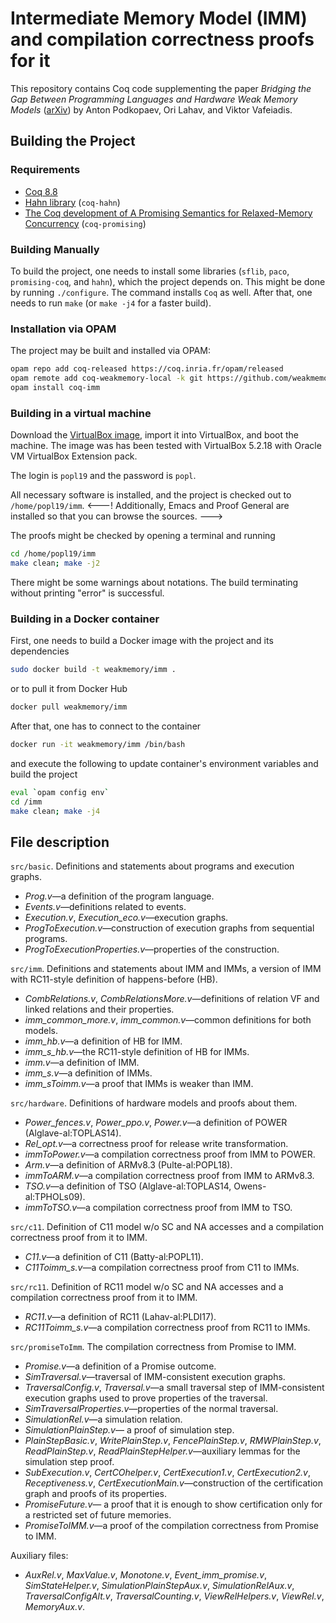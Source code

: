 # Intermediate Memory Model (IMM) and compilation correctness proofs for it

This repository contains Coq code supplementing the paper *Bridging the Gap Between Programming Languages and Hardware Weak Memory Models*
([arXiv](https://arxiv.org/abs/1807.07892)) by Anton Podkopaev, Ori Lahav, and Viktor Vafeiadis.

## Building the Project

### Requirements
* [Coq 8.8](https://coq.inria.fr)
* [Hahn library](https://github.com/vafeiadis/hahn) (`coq-hahn`)
* [The Coq development of A Promising Semantics for Relaxed-Memory Concurrency](https://github.com/anlun/promising-coq/tree/opam_red) (`coq-promising`)

### Building Manually

To build the project, one needs to install some libraries (`sflib`, `paco`, `promising-coq`, and `hahn`), which the project
depends on. This might be done by running `./configure`.
The command installs `Coq` as well. After that, one needs to run `make` (or `make -j4` for a faster build).

### Installation via OPAM
The project may be built and installed via OPAM:
```bash
opam repo add coq-released https://coq.inria.fr/opam/released
opam remote add coq-weakmemory-local -k git https://github.com/weakmemory/local-coq-opam-archive
opam install coq-imm
```

### Building in a virtual machine
Download the [VirtualBox image](http://podkopaev.net/popl19-imm-artifact), import it into VirtualBox, and boot the machine.
The image was has been tested with VirtualBox 5.2.18 with Oracle VM VirtualBox Extension pack.

The login is `popl19` and the password is `popl`.

All necessary software is installed, and the project is checked out to `/home/popl19/imm`.
<---!
Additionally, Emacs and Proof General are installed so that you can browse the sources.
--->

The proofs might be checked by opening a terminal and running
```bash
cd /home/popl19/imm
make clean; make -j2
```
There might be some warnings about notations. The build terminating without printing "error" is successful.

### Building in a Docker container
First, one needs to build a Docker image with the project and its dependencies
```bash
sudo docker build -t weakmemory/imm .
```
or to pull it from Docker Hub
```bash
docker pull weakmemory/imm
```
After that, one has to connect to the container

```bash
docker run -it weakmemory/imm /bin/bash
```
and execute the following to update container's environment variables
and build the project
```bash
eval `opam config env`
cd /imm
make clean; make -j4
```

## File description
`src/basic`. Definitions and statements about programs and execution graphs.
- *Prog.v*—a definition of the program language.
- *Events.v*—definitions related to events.
- *Execution.v*, *Execution\_eco.v*—execution graphs.
- *ProgToExecution.v*—construction of execution graphs from sequential programs.
- *ProgToExecutionProperties.v*—properties of the construction.

`src/imm`. Definitions and statements about IMM
and IMMs, a version of IMM with RC11-style definition of happens-before (HB).
- *CombRelations.v*, *CombRelationsMore.v*—definitions of relation VF and linked relations and their properties.
- *imm\_common\_more.v*, *imm\_common.v*—common definitions for both models.
- *imm\_hb.v*—a definition of HB for IMM.
- *imm\_s\_hb.v*—the RC11-style definition of HB for IMMs.
- *imm.v*—a definition of IMM.
- *imm\_s.v*—a definition of IMMs.
- *imm\_sToimm.v*—a proof that IMMs is weaker than IMM.

`src/hardware`. Definitions of hardware models and proofs about them.
- *Power\_fences.v*,
  *Power\_ppo.v*,
  *Power.v*—a definition of POWER (Alglave-al:TOPLAS14).
- *Rel\_opt.v*—a correctness proof for release write transformation.
- *immToPower.v*—a compilation correctness proof from IMM to POWER.
- *Arm.v*—a definition of ARMv8.3 (Pulte-al:POPL18).
- *immToARM.v*—a compilation correctness proof from IMM to ARMv8.3.
- *TSO.v*—a definition of TSO (Alglave-al:TOPLAS14, Owens-al:TPHOLs09).
- *immToTSO.v*—a compilation correctness proof from IMM to TSO.

`src/c11`. Definition of C11 model w/o SC and NA accesses and a compilation correctness proof from it to IMM.
- *C11.v*—a definition of C11 (Batty-al:POPL11).
- *C11Toimm\_s.v*—a compilation correctness proof from C11 to IMMs.

`src/rc11`. Definition of RC11 model w/o SC and NA accesses and a compilation correctness proof from it to IMM.
- *RC11.v*—a definition of RC11 (Lahav-al:PLDI17).
- *RC11Toimm\_s.v*—a compilation correctness proof from RC11 to IMMs.

`src/promiseToImm`. The compilation correctness from Promise to IMM.
- *Promise.v*—a definition of a Promise outcome.
- *SimTraversal.v*—traversal of IMM-consistent execution graphs.
- *TraversalConfig.v*, *Traversal.v*—a small traversal step of IMM-consistent execution graphs
    used to prove properties of the traversal.
- *SimTraversalProperties.v*—properties of the normal traversal.
- *SimulationRel.v*—a simulation relation.
- *SimulationPlainStep.v*— a proof of simulation step.
- *PlainStepBasic.v*,
    *WritePlainStep.v*,
    *FencePlainStep.v*,
    *RMWPlainStep.v*,
    *ReadPlainStep.v*,
    *ReadPlainStepHelper.v*—auxiliary lemmas for the simulation step proof.
- *SubExecution.v*,
    *CertCOhelper.v*,
    *CertExecution1.v*,
    *CertExecution2.v*,
    *Receptiveness.v*, *CertExecutionMain.v*—construction of the certification graph and proofs of its properties.
- *PromiseFuture.v*— a proof that it is enough to show certification
    only for a restricted set of future memories.
- *PromiseToIMM.v*—a proof of the compilation correctness from Promise to IMM.

Auxiliary files:
- *AuxRel.v*,
*MaxValue.v*,
*Monotone.v*,
*Event\_imm\_promise.v*,
*SimStateHelper.v*,
*SimulationPlainStepAux.v*,
*SimulationRelAux.v*,
*TraversalConfigAlt.v*,
*TraversalCounting.v*,
*ViewRelHelpers.v*,
*ViewRel.v*,
*MemoryAux.v*.
